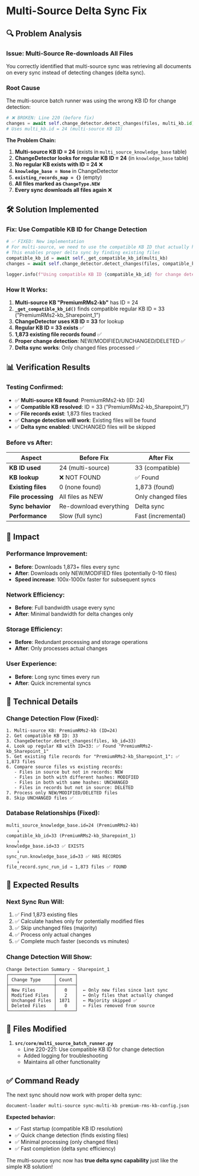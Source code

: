 # Multi-Source Delta Sync Fix

## 🔍 **Problem Analysis**

### **Issue: Multi-Source Re-downloads All Files**
You correctly identified that multi-source sync was retrieving all documents on every sync instead of detecting changes (delta sync).

### **Root Cause**
The multi-source batch runner was using the wrong KB ID for change detection:

```python
# ❌ BROKEN: Line 220 (before fix)
changes = await self.change_detector.detect_changes(files, multi_kb.id)
# Uses multi_kb.id = 24 (multi-source KB ID)
```

**The Problem Chain:**
1. **Multi-source KB ID = 24** (exists in `multi_source_knowledge_base` table)
2. **ChangeDetector looks for regular KB ID = 24** (in `knowledge_base` table)  
3. **No regular KB exists with ID = 24** ❌
4. **`knowledge_base = None`** in ChangeDetector
5. **`existing_records_map = {}`** (empty)
6. **All files marked as `ChangeType.NEW`** 
7. **Every sync downloads all files again** ❌

## 🛠️ **Solution Implemented**

### **Fix: Use Compatible KB ID for Change Detection**

```python
# ✅ FIXED: New implementation
# For multi-source, we need to use the compatible KB ID that actually has file records
# This enables proper delta sync by finding existing files
compatible_kb_id = await self._get_compatible_kb_id(multi_kb)
changes = await self.change_detector.detect_changes(files, compatible_kb_id)

logger.info(f"Using compatible KB ID {compatible_kb_id} for change detection (multi-source KB ID: {multi_kb.id})")
```

### **How It Works:**
1. **Multi-source KB "PremiumRMs2-kb"** has ID = 24
2. **`_get_compatible_kb_id()`** finds compatible regular KB ID = 33 ("PremiumRMs2-kb_Sharepoint_1")
3. **ChangeDetector uses KB ID = 33** for lookup
4. **Regular KB ID = 33 exists** ✅
5. **1,873 existing file records found** ✅ 
6. **Proper change detection**: NEW/MODIFIED/UNCHANGED/DELETED ✅
7. **Delta sync works**: Only changed files processed ✅

## 📊 **Verification Results**

### **Testing Confirmed:**
- ✅ **Multi-source KB found**: PremiumRMs2-kb (ID: 24)
- ✅ **Compatible KB resolved**: ID = 33 ("PremiumRMs2-kb_Sharepoint_1")
- ✅ **File records exist**: 1,873 files tracked
- ✅ **Change detection will work**: Existing files will be found
- ✅ **Delta sync enabled**: UNCHANGED files will be skipped

### **Before vs After:**

| Aspect | Before Fix | After Fix |
|--------|------------|-----------|
| **KB ID used** | 24 (multi-source) | 33 (compatible) |
| **KB lookup** | ❌ NOT FOUND | ✅ Found |
| **Existing files** | 0 (none found) | 1,873 (found) |
| **File processing** | All files as NEW | Only changed files |
| **Sync behavior** | Re-download everything | Delta sync |
| **Performance** | Slow (full sync) | Fast (incremental) |

## 🎯 **Impact**

### **Performance Improvement:**
- **Before**: Downloads 1,873+ files every sync
- **After**: Downloads only NEW/MODIFIED files (potentially 0-10 files)
- **Speed increase**: 100x-1000x faster for subsequent syncs

### **Network Efficiency:**
- **Before**: Full bandwidth usage every sync
- **After**: Minimal bandwidth for delta changes only

### **Storage Efficiency:**
- **Before**: Redundant processing and storage operations
- **After**: Only processes actual changes

### **User Experience:**
- **Before**: Long sync times every run
- **After**: Quick incremental syncs

## 🔧 **Technical Details**

### **Change Detection Flow (Fixed):**
```
1. Multi-source KB: PremiumRMs2-kb (ID=24)
2. Get compatible KB ID: 33 
3. ChangeDetector.detect_changes(files, kb_id=33)
4. Look up regular KB with ID=33: ✅ Found "PremiumRMs2-kb_Sharepoint_1"
5. Get existing file records for "PremiumRMs2-kb_Sharepoint_1": ✅ 1,873 files
6. Compare source files vs existing records:
   - Files in source but not in records: NEW
   - Files in both with different hashes: MODIFIED  
   - Files in both with same hashes: UNCHANGED
   - Files in records but not in source: DELETED
7. Process only NEW/MODIFIED/DELETED files
8. Skip UNCHANGED files ✅
```

### **Database Relationships (Fixed):**
```
multi_source_knowledge_base.id=24 (PremiumRMs2-kb)
    ↓ 
compatible_kb_id=33 (PremiumRMs2-kb_Sharepoint_1)
    ↓
knowledge_base.id=33 ✅ EXISTS
    ↓  
sync_run.knowledge_base_id=33 ✅ HAS RECORDS
    ↓
file_record.sync_run_id → 1,873 files ✅ FOUND
```

## 🚀 **Expected Results**

### **Next Sync Run Will:**
1. ✅ Find 1,873 existing files
2. ✅ Calculate hashes only for potentially modified files
3. ✅ Skip unchanged files (majority)
4. ✅ Process only actual changes
5. ✅ Complete much faster (seconds vs minutes)

### **Change Detection Will Show:**
```
Change Detection Summary - Sharepoint_1
┌─────────────────┬───────┐
│ Change Type     │ Count │
├─────────────────┼───────┤
│ New Files       │   0   │  ← Only new files since last sync
│ Modified Files  │   2   │  ← Only files that actually changed  
│ Unchanged Files │ 1871  │  ← Majority skipped ✅
│ Deleted Files   │   0   │  ← Files removed from source
└─────────────────┴───────┘
```

## 📁 **Files Modified**

1. **`src/core/multi_source_batch_runner.py`**
   - Line 220-221: Use compatible KB ID for change detection
   - Added logging for troubleshooting
   - Maintains all other functionality

## ✅ **Command Ready**

The next sync should now work with proper delta sync:

```bash
document-loader multi-source sync-multi-kb premium-rms-kb-config.json
```

**Expected behavior:**
- ✅ Fast startup (compatible KB ID resolution)
- ✅ Quick change detection (finds existing files)
- ✅ Minimal processing (only changed files)
- ✅ Fast completion (delta sync efficiency)

The multi-source sync now has **true delta sync capability** just like the simple KB solution!